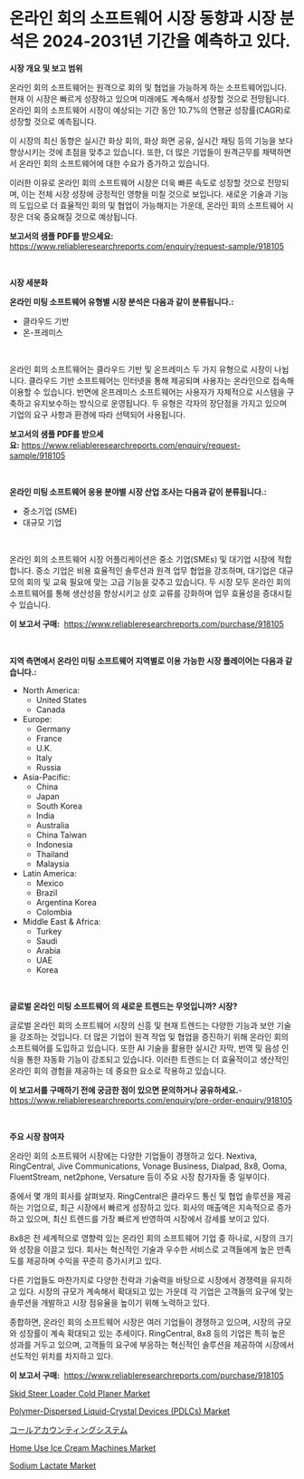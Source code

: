 <p><h1>온라인 회의 소프트웨어 시장 동향과 시장 분석은 2024-2031년 기간을 예측하고 있다.</h1></p><p><strong>시장 개요 및 보고 범위</strong></p>
<p><p>온라인 회의 소프트웨어는 원격으로 회의 및 협업을 가능하게 하는 소프트웨어입니다. 현재 이 시장은 빠르게 성장하고 있으며 미래에도 계속해서 성장할 것으로 전망됩니다. 온라인 회의 소프트웨어 시장이 예상되는 기간 동안 10.7%의 연평균 성장률(CAGR)로 성장할 것으로 예측됩니다.</p><p>이 시장의 최신 동향은 실시간 화상 회의, 화상 화면 공유, 실시간 채팅 등의 기능을 보다 향상시키는 것에 초점을 맞추고 있습니다. 또한, 더 많은 기업들이 원격근무를 채택하면서 온라인 회의 소프트웨어에 대한 수요가 증가하고 있습니다.</p><p>이러한 이유로 온라인 회의 소프트웨어 시장은 더욱 빠른 속도로 성장할 것으로 전망되며, 이는 전체 시장 성장에 긍정적인 영향을 미칠 것으로 보입니다. 새로운 기술과 기능의 도입으로 더 효율적인 회의 및 협업이 가능해지는 가운데, 온라인 회의 소프트웨어 시장은 더욱 중요해질 것으로 예상됩니다.</p></p>
<p><strong>보고서의 샘플 PDF를 받으세요:</strong> <a href="https://www.reliableresearchreports.com/enquiry/request-sample/918105">https://www.reliableresearchreports.com/enquiry/request-sample/918105</a></p>
<p>&nbsp;</p>
<p><strong>시장 세분화</strong></p>
<p><strong>온라인 미팅 소프트웨어 유형별 시장 분석은 다음과 같이 분류됩니다.:</strong></p>
<p><ul><li>클라우드 기반</li><li>온-프레미스</li></ul></p>
<p>&nbsp;</p>
<p><p>온라인 회의 소프트웨어는 클라우드 기반 및 온프레미스 두 가지 유형으로 시장이 나뉩니다. 클라우드 기반 소프트웨어는 인터넷을 통해 제공되며 사용자는 온라인으로 접속해 이용할 수 있습니다. 반면에 온프레미스 소프트웨어는 사용자가 자체적으로 시스템을 구축하고 유지보수하는 방식으로 운영됩니다. 두 유형은 각자의 장단점을 가지고 있으며 기업의 요구 사항과 환경에 따라 선택되어 사용됩니다.</p></p>
<p><strong>보고서의 샘플 PDF를 받으세요:</strong>&nbsp;<a href="https://www.reliableresearchreports.com/enquiry/request-sample/918105">https://www.reliableresearchreports.com/enquiry/request-sample/918105</a></p>
<p>&nbsp;</p>
<p><strong> 온라인 미팅 소프트웨어 응용 분야별 시장 산업 조사는 다음과 같이 분류됩니다.:</strong></p>
<p><ul><li>중소기업 (SME)</li><li>대규모 기업</li></ul></p>
<p>&nbsp;</p>
<p><p>온라인 회의 소프트웨어 시장 어플리케이션은 중소 기업(SMEs) 및 대기업 시장에 적합합니다. 중소 기업은 비용 효율적인 솔루션과 원격 업무 협업을 강조하며, 대기업은 대규모의 회의 및 교육 필요에 맞는 고급 기능을 갖추고 있습니다. 두 시장 모두 온라인 회의 소프트웨어를 통해 생산성을 향상시키고 상호 교류를 강화하며 업무 효율성을 증대시킬 수 있습니다.</p></p>
<p><strong>이 보고서 구매:</strong>&nbsp; <a href="https://www.reliableresearchreports.com/purchase/918105">https://www.reliableresearchreports.com/purchase/918105</a></p>
<p>&nbsp;</p>
<p><strong>지역 측면에서 온라인 미팅 소프트웨어 지역별로 이용 가능한 시장 플레이어는 다음과 같습니다.:</strong></p>
<p><ul>
    <li>
        North America:
        <ul>
            <li>United States</li>
            <li>Canada</li>
        </ul>
    </li>
    <li>
        Europe:
        <ul>
            <li>Germany</li>
            <li>France</li>
            <li>U.K.</li>
            <li>Italy</li>
            <li>Russia</li>
        </ul>
    </li>
    <li>
        Asia-Pacific:
        <ul>
            <li>China</li>
            <li>Japan</li>
            <li>South Korea</li>
            <li>India</li>
            <li>Australia</li>
            <li>China Taiwan</li>
            <li>Indonesia</li>
            <li>Thailand</li>
            <li>Malaysia</li>
        </ul>
    </li>
    <li>
        Latin America:
        <ul>
            <li>Mexico</li>
            <li>Brazil</li>
            <li>Argentina Korea</li>
            <li>Colombia</li>
        </ul>
    </li>
    <li>
        Middle East & Africa:
        <ul>
            <li>Turkey</li>
            <li>Saudi</li>
            <li>Arabia</li>
            <li>UAE</li>
            <li>Korea</li>
        </ul>
    </li>
    </ul></p>
<p>&nbsp;</p>
<p><strong>글로벌 온라인 미팅 소프트웨어 의 새로운 트렌드는 무엇입니까? 시장?</strong></p>
<p><p>글로벌 온라인 회의 소프트웨어 시장의 신흥 및 현재 트렌드는 다양한 기능과 보안 기술을 강조하는 것입니다. 더 많은 기업이 원격 작업 및 협업을 증진하기 위해 온라인 회의 소프트웨어를 도입하고 있습니다. 또한 AI 기술을 활용한 실시간 자막, 번역 및 음성 인식을 통한 자동화 기능이 강조되고 있습니다. 이러한 트렌드는 더 효율적이고 생산적인 온라인 회의 경험을 제공하는 데 중요한 요소로 작용하고 있습니다.</p></p>
<p><strong>이 보고서를 구매하기 전에 궁금한 점이 있으면 문의하거나 공유하세요.</strong>- <a href="https://www.reliableresearchreports.com/enquiry/pre-order-enquiry/918105">https://www.reliableresearchreports.com/enquiry/pre-order-enquiry/918105</a></p>
<p>&nbsp;</p>
<p><strong>주요 시장 참여자</strong></p>
<p><p>온라인 회의 소프트웨어 시장에는 다양한 기업들이 경쟁하고 있다. Nextiva, RingCentral, Jive Communications, Vonage Business, Dialpad, 8x8, Ooma, FluentStream, net2phone, Versature 등이 주요 시장 참가자들 중 일부이다. </p><p>중에서 몇 개의 회사를 살펴보자. RingCentral은 클라우드 통신 및 협업 솔루션을 제공하는 기업으로, 최근 시장에서 빠르게 성장하고 있다. 회사의 매출액은 지속적으로 증가하고 있으며, 최신 트렌드를 가장 빠르게 반영하여 시장에서 강세를 보이고 있다.</p><p>8x8은 전 세계적으로 영향력 있는 온라인 회의 소프트웨어 기업 중 하나로, 시장의 크기와 성장을 이끌고 있다. 회사는 혁신적인 기술과 우수한 서비스로 고객들에게 높은 만족도를 제공하며 수익을 꾸준히 증가시키고 있다.</p><p>다른 기업들도 마찬가지로 다양한 전략과 기술력을 바탕으로 시장에서 경쟁력을 유지하고 있다. 시장의 규모가 계속해서 확대되고 있는 가운데 각 기업은 고객들의 요구에 맞는 솔루션을 개발하고 시장 점유율을 높이기 위해 노력하고 있다.</p><p>종합하면, 온라인 회의 소프트웨어 시장은 여러 기업들이 경쟁하고 있으며, 시장의 규모와 성장률이 계속 확대되고 있는 추세이다. RingCentral, 8x8 등의 기업은 특히 높은 성과를 거두고 있으며, 고객들의 요구에 부응하는 혁신적인 솔루션을 제공하여 시장에서 선도적인 위치를 차지하고 있다.</p></p>
<p><strong>이 보고서 구매:</strong>&nbsp;&nbsp;<a href="https://www.reliableresearchreports.com/purchase/918105">https://www.reliableresearchreports.com/purchase/918105</a></p>
<p><p><a href="https://github.com/ChiragRP21/Market-Research-Report-List-3/blob/main/skid-steer-loader-cold-planer-market.md">Skid Steer Loader Cold Planer Market</a></p><p><a href="https://issuu.com/reportprime-2/docs/polymer-dispersed-liquid-crystal-devices-pdlcs-mar">Polymer-Dispersed Liquid-Crystal Devices (PDLCs) Market</a></p><p><a href="https://github.com/efcvopdgkdx128/Market-Research-Report-List-1/blob/main/3471853183695.md">コールアカウンティングシステム</a></p><p><a href="https://issuu.com/reportprime-2/docs/home-use-ice-cream-machines-market-size-2030.pptx">Home Use Ice Cream Machines Market</a></p><p><a href="https://view.publitas.com/reportprime-1/global-sodium-lactate-market-by-types-applications-and-major-players-with-regional-growth-rate-analysis-and-development-situation-from-2024-to-2031/">Sodium Lactate Market</a></p></p>
